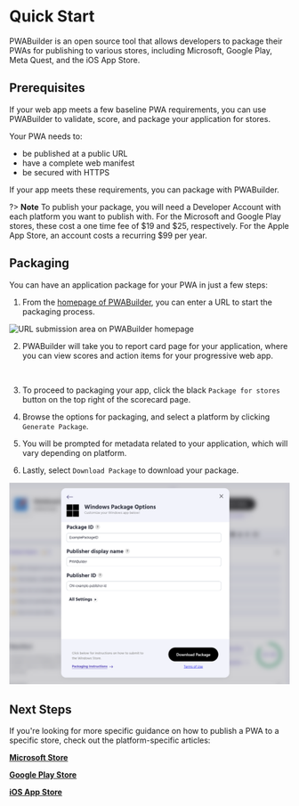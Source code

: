 # Quick Start
    
PWABuilder is an open source tool that allows developers to package their PWAs for publishing to various stores, including Microsoft, Google Play, Meta Quest, and the iOS App Store. 

## Prerequisites

If your web app meets a few baseline PWA requirements, you can use PWABuilder to validate, score, and package your application for stores.

Your PWA needs to:

* be published at a public URL
* have a complete web manifest
* be secured with HTTPS

If your app meets these requirements, you can package with PWABuilder.

?> **Note** To publish your package, you will need a Developer Account with each platform you want to publish with. 
For the Microsoft and Google Play stores, these cost a one time fee of $19 and $25, respectively. For the Apple App Store, 
an account costs a recurring $99 per year.

## Packaging
You can have an application package for your PWA in just a few steps:

1. From the  [homepage of PWABuilder](https://www.pwabuilder.com/), you can enter a URL to start the packaging process.

<div class="docs-image">
     <img src="/assets/builder/general/pwabuilder-enter-url.png" alt="URL submission area on PWABuilder homepage" width=500>
</div>

2. PWABuilder will take you to report card page for your application, where you can view scores and action items for your progressive web app.

<div class="docs-image">
     <img src="/assets/builder/quick-start/pwa-scorecard.png" alt="" width=600>
</div>

3. To proceed to packaging your app, click the black `Package for stores` button on the top right of the scorecard page.

4. Browse the options for packaging, and select a platform by clicking `Generate Package`.

5. You will be prompted for metadata related to your application, which will vary depending on platform.

6. Lastly, select `Download Package` to download your package.

<div class="docs-image">
     <img src="../assets/builder/quick-start/package-download.png" alt="" width=600>
</div>

## Next Steps 

If you're looking for more specific guidance on how to publish a PWA to a specific store, check out the platform-specific articles:

**[Microsoft Store](/builder/windows)**

**[Google Play Store](/builder/android)**

**[iOS App Store](/builder/app-store)**
